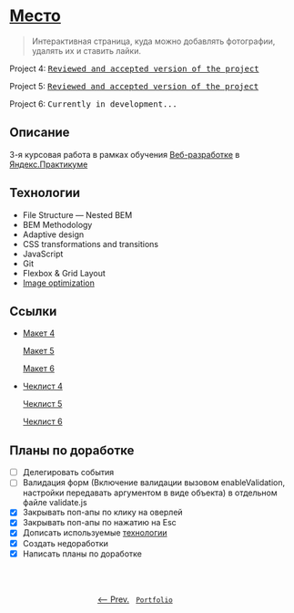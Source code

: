 # [Место](https://artginzburg.github.io/mesto/)

> Интерактивная страница, куда можно добавлять фотографии, удалять их и ставить лайки.

Project 4: <kbd>[Reviewed and accepted version of the project](https://github.com/artginzburg/mesto/tree/project-4_final)</kbd>

Project 5: <kbd>[Reviewed and accepted version of the project](https://github.com/artginzburg/mesto/tree/project-5_review-2-final)</kbd>

Project 6: <kbd>Currently in development...</kbd>

## Описание

3-я курсовая работа в рамках обучения [Веб-разработке](https://praktikum.yandex.ru/web/) в [Яндекс.Практикуме](https://praktikum.yandex.ru/)

## Технологии

- File Structure — Nested BEM
- BEM Methodology
- Adaptive design
- CSS transformations and transitions
- JavaScript
- Git
- Flexbox & Grid Layout
- [Image optimization](https://tinypng.com/)

## Ссылки

- [Макет 4](https://www.figma.com/file/2cn9N9jSkmxD84oJik7xL7/JavaScript.-Sprint-4)

  [Макет 5](https://www.figma.com/file/bjyvbKKJN2naO0ucURl2Z0/JavaScript.-Sprint-5)

  [Макет 6](https://www.figma.com/file/kRVLKwYG3d1HGLvh7JFWRT/JavaScript.-Sprint-6)

- [Чеклист 4](https://code.s3.yandex.net/web-developer/checklists/new-program/checklist-4/index.html)

  [Чеклист 5](https://code.s3.yandex.net/web-developer/checklists/new-program/checklist-5/index.html)

  [Чеклист 6](https://code.s3.yandex.net/web-developer/checklists/new-program/checklist-6/index.html)

## Планы по доработке

- [ ] Делегировать события
- [ ] Валидация форм (Включение валидации вызовом enableValidation, настройки передавать аргументом в виде объекта) в отдельном файле validate.js
- [x] Закрывать поп-апы по клику на оверлей
- [x] Закрывать поп-апы по нажатию на Esc
- [x] Дописать используемые [технологии](#технологии)
- [x] Создать недоработки
- [x] Написать планы по доработке

<br>
<br>

<p align="center">
  <a href="https://github.com/artginzburg/russian-travel"><-- Prev.</a>
  &nbsp;
  <code><a href="https://github.com/artginzburg/yandex.praktikum-portfolio">Portfolio</a></code>
  &nbsp;
  <a>&nbsp;&nbsp;&nbsp;&nbsp;&nbsp;&nbsp;&nbsp;&nbsp;&nbsp;&nbsp;&nbsp;&nbsp;&nbsp;</a>
</p>
